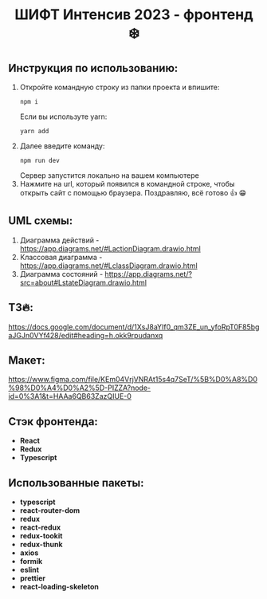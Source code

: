 **<h1 align="center">ШИФТ Интенсив 2023 - фронтенд ❄️</h1>**

## Инструкция по использованию:

1. Откройте командную строку из папки проекта и впишите:<br>
    ```
    npm i
    ```
    Если вы используте yarn:
    ```
    yarn add
    ```
2. Далее введите команду:
    ```
    npm run dev
    ```
    Сервер запустится локально на вашем компьютере
3. Нажмите на url, который появился в командной строке, чтобы открыть сайт с помощью браузера. Поздравляю, всё готово :thumbsup: :grin:

## UML схемы:

1. Диаграмма действий - https://app.diagrams.net/#LactionDiagram.drawio.html
2. Классовая диаграмма - https://app.diagrams.net/#LclassDiagram.drawio.html
3. Диаграмма состояний - https://app.diagrams.net/?src=about#LstateDiagram.drawio.html

## ТЗ🔥:

https://docs.google.com/document/d/1XsJ8aYIf0_qm3ZE_un_yfoRpT0F85bgaJGJn0VYf428/edit#heading=h.okk9rpudanxq

## Макет:

https://www.figma.com/file/KEm04VrjVNRAt15s4q7SeT/%5B%D0%A8%D0%98%D0%A4%D0%A2%5D-PIZZA?node-id=0%3A1&t=HAAa6QB63ZazQIUE-0

## Стэк фронтенда:

-   **React**
-   **Redux**
-   **Typescript**

## Использованные пакеты:

-   **typescript**
-   **react-router-dom**
-   **redux**
-   **react-redux**
-   **redux-tookit**
-   **redux-thunk**
-   **axios**
-   **formik**
-   **eslint**
-   **prettier**
-   **react-loading-skeleton**
